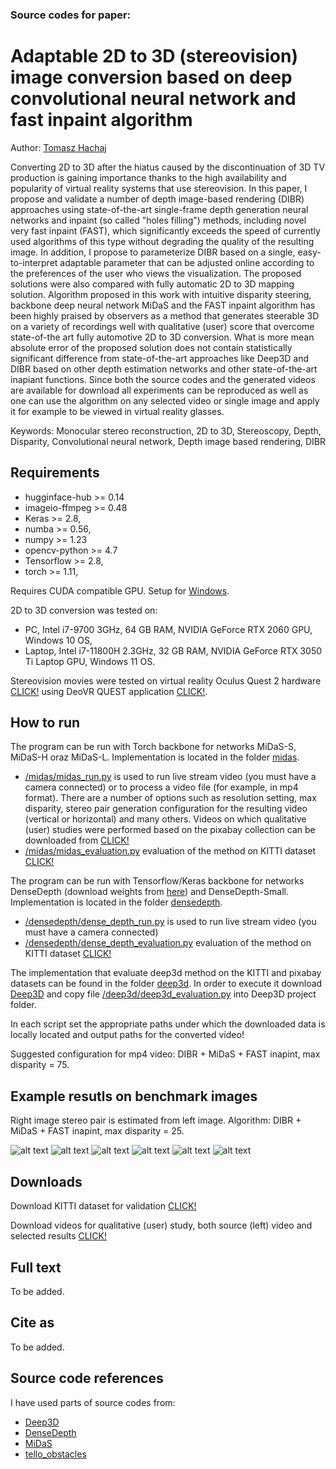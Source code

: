 ### Source codes for paper:

# Adaptable 2D to 3D (stereovision) image conversion based on deep convolutional neural network and fast inpaint algorithm

Author: [Tomasz Hachaj](https://home.agh.edu.pl/~thachaj/)

Converting 2D to 3D after the hiatus caused by the discontinuation of 3D TV production is gaining importance thanks to the high availability and popularity of virtual reality systems that use stereovision. In this paper, I propose and validate a number of depth image-based rendering (DIBR) approaches using state-of-the-art single-frame depth generation neural networks and inpaint (so called "holes filling") methods, including novel very fast inpaint (FAST), which significantly exceeds the speed of currently used algorithms of this type without degrading the quality of the resulting image. In addition, I propose to parameterize DIBR based on a single, easy-to-interpret adaptable parameter that can be adjusted online according to the preferences of the user who views the visualization. The proposed solutions were also compared with fully automatic 2D to 3D mapping solution. Algorithm proposed in this work with intuitive disparity steering, backbone deep neural network MiDaS and the FAST inpaint algorithm has been highly praised by observers as a method that generates steerable 3D on a variety of recordings well with qualitative (user) score that overcome state-of-the art fully automotive 2D to 3D conversion. What is more mean absolute error of the proposed solution does not contain statistically significant difference from state-of-the-art approaches like Deep3D and DIBR based on other depth estimation networks and other state-of-the-art inapiant functions. Since both the source codes and the generated videos are available for download all experiments can be reproduced as well as one can use the algorithm on any selected video or single image and apply it for example to be viewed in virtual reality glasses.

Keywords: Monocular stereo reconstruction, 2D to 3D, Stereoscopy, Depth, Disparity, Convolutional neural network, Depth image based rendering, DIBR

## Requirements

- hugginface-hub >= 0.14
- imageio-ffmpeg >= 0.48
- Keras >= 2.8, 
- numba >= 0.56, 
- numpy >= 1.23
- opencv-python >= 4.7
- Tensorflow >= 2.8, 
- torch >= 1.11, 


Requires CUDA compatible GPU. Setup for [Windows](https://www.youtube.com/watch?v=EmZZsy7Ym-4). 

2D to 3D conversion was tested on: 
- PC, Intel i7-9700 3GHz, 64 GB RAM, NVIDIA GeForce RTX 2060 GPU, Windows 10 OS,
- Laptop, Intel i7-11800H 2.3GHz, 32 GB RAM, NVIDIA GeForce RTX 3050 Ti Laptop GPU, Windows 11 OS.

Stereovision movies were tested on virtual reality Oculus Quest 2 hardware [CLICK!](https://www.oculus.com/experiences/quest/) using DeoVR QUEST application [CLICK!](https://www.oculus.com/experiences/quest/2382576078453818/).


## How to run

The program can be run with Torch backbone for networks MiDaS-S, MiDaS-H oraz MiDaS-L. Implementation is located in the folder [midas](/midas/).
- [/midas/midas_run.py](/midas/midas_run.py) is used to run live stream video (you must have a camera connected) or to process a video file (for example, in mp4 format). There are a number of options such as resolution setting, max disparity, stereo pair generation configuration for the resulting video (vertical or horizontal) and many others. Videos on which qualitative (user) studies were performed based on the pixabay collection can be downloaded from [CLICK!](https://drive.google.com/drive/folders/1xt5gVhP2kyXIWQe8xpC3nwCDejKFD0Zw?usp=sharing
)
- [/midas/midas_evaluation.py](/midas/midas_evaluation.py) evaluation of the method on KITTI dataset [CLICK!](https://www.cvlibs.net/datasets/kitti/eval_scene_flow.php?benchmark=stereo) 

The program can be run with Tensorflow/Keras backbone for networks DenseDepth (download weights from [here](https://drive.google.com/file/d/19dfvGvDfCRYaqxVKypp1fRHwK7XtSjVu/view)) and DenseDepth-Small. Implementation is located in the folder [densedepth](/densedepth/).
- [/densedepth/dense_depth_run.py](/densedepth/dense_depth_run.py) is used to run live stream video (you must have a camera connected)
- [/densedepth/dense_depth_evaluation.py](/densedepth/dense_depth_evaluation.py) evaluation of the method on KITTI dataset [CLICK!](https://www.cvlibs.net/datasets/kitti/eval_scene_flow.php?benchmark=stereo) 

The implementation that evaluate deep3d method on the KITTI and pixabay datasets can be found in the folder [deep3d](/deep3d/). In order to execute it download [Deep3D](https://github.com/HypoX64/Deep3D) and copy file [/deep3d/deep3d_evaluation.py](/deep3d/deep3d_evaluation.py) into Deep3D project folder.

In each script set the appropriate paths under which the downloaded data is locally located and output paths for the converted video!

Suggested configuration for mp4 video: DIBR + MiDaS + FAST inapint, max disparity = 75.


## Example resutls on benchmark images

Right image stereo pair is estimated from left image. Algorithm: DIBR + MiDaS + FAST inapint, max disparity = 25.

![alt text](image/mandrill.gif) ![alt text](image/pepper.gif)
![alt text](image/barbara.gif) ![alt text](image/roof.gif)
![alt text](image/lena.gif) ![alt text](image/pot.gif)


## Downloads

Download KITTI dataset for validation [CLICK!](https://www.cvlibs.net/datasets/kitti/eval_scene_flow.php?benchmark=stereo) 

Download videos for qualitative (user) study, both source (left) video and selected results [CLICK!](https://drive.google.com/drive/folders/1xt5gVhP2kyXIWQe8xpC3nwCDejKFD0Zw?usp=sharing
)

## Full text

To be added.

## Cite as
To be added.


## Source code references

I have used parts of source codes from:
- [Deep3D](https://github.com/HypoX64/Deep3D)
- [DenseDepth](https://github.com/ialhashim/DenseDepth)
- [MiDaS](https://github.com/isl-org/MiDaS)
- [tello_obstacles](https://github.com/browarsoftware/tello_obstacles)